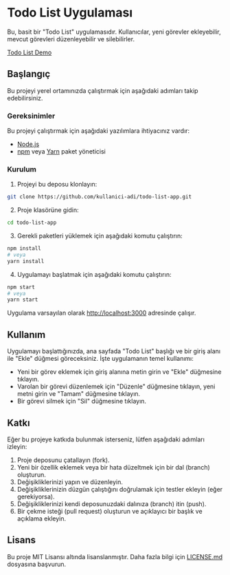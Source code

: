 # Todo List Uygulaması

Bu, basit bir "Todo List" uygulamasıdır. Kullanıcılar, yeni görevler ekleyebilir, mevcut görevleri düzenleyebilir ve silebilirler.

[Todo List Demo](todo-list-screenshot.png)

## Başlangıç

Bu projeyi yerel ortamınızda çalıştırmak için aşağıdaki adımları takip edebilirsiniz.

### Gereksinimler

Bu projeyi çalıştırmak için aşağıdaki yazılımlara ihtiyacınız vardır:

- [Node.js](https://nodejs.org/)
- [npm](https://www.npmjs.com/) veya [Yarn](https://yarnpkg.com/) paket yöneticisi

### Kurulum

1. Projeyi bu deposu klonlayın:

```bash
git clone https://github.com/kullanici-adi/todo-list-app.git
```

2. Proje klasörüne gidin:

```bash
cd todo-list-app
```

3. Gerekli paketleri yüklemek için aşağıdaki komutu çalıştırın:

```bash
npm install
# veya
yarn install
```

4. Uygulamayı başlatmak için aşağıdaki komutu çalıştırın:

```bash
npm start
# veya
yarn start
```

Uygulama varsayılan olarak [http://localhost:3000](http://localhost:3000) adresinde çalışır.

## Kullanım

Uygulamayı başlattığınızda, ana sayfada "Todo List" başlığı ve bir giriş alanı ile "Ekle" düğmesi göreceksiniz. İşte uygulamanın temel kullanımı:

- Yeni bir görev eklemek için giriş alanına metin girin ve "Ekle" düğmesine tıklayın.
- Varolan bir görevi düzenlemek için "Düzenle" düğmesine tıklayın, yeni metni girin ve "Tamam" düğmesine tıklayın.
- Bir görevi silmek için "Sil" düğmesine tıklayın.

## Katkı

Eğer bu projeye katkıda bulunmak isterseniz, lütfen aşağıdaki adımları izleyin:

1. Proje deposunu çatallayın (fork).
2. Yeni bir özellik eklemek veya bir hata düzeltmek için bir dal (branch) oluşturun.
3. Değişikliklerinizi yapın ve düzenleyin.
4. Değişikliklerinizin düzgün çalıştığını doğrulamak için testler ekleyin (eğer gerekiyorsa).
5. Değişikliklerinizi kendi deposunuzdaki dalınıza (branch) itin (push).
6. Bir çekme isteği (pull request) oluşturun ve açıklayıcı bir başlık ve açıklama ekleyin.

## Lisans

Bu proje MIT Lisansı altında lisanslanmıştır. Daha fazla bilgi için [LICENSE.md](LICENSE.md) dosyasına başvurun.
